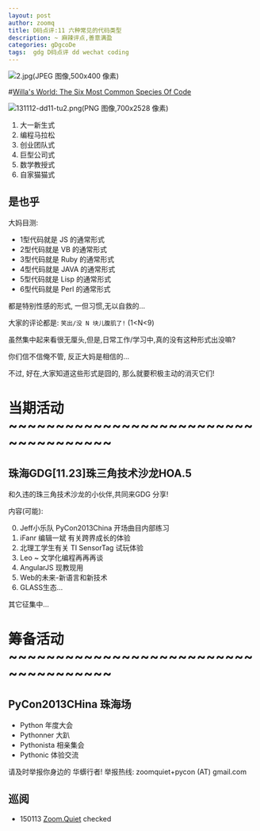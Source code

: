 ```yaml
---
layout: post
author: zoomq
title: D码点评:11 六种常见的代码类型
description: ~ 麻辣评点,善意满盈
categories: gDgcoDe
tags:  gdg D码点评 dd wechat coding
---
```





![2.jpg(JPEG 图像,500x400 像素)](http://editorial.designtaxi.com/news-httpstatuscats1612/2.jpg)

#[Willa's World: The Six Most Common Species Of Code](http://www.willa.me/2013/11/the-six-most-common-species-of-code.html)

![131112-dd11-tu2.png(PNG 图像,700x2528 像素)](http://0.zoomquiet.top/ZHGDG/wechat/131112-dd11-tu2.png)

1. 大一新生式
2. 编程马拉松
3. 创业团队式
4. 巨型公司式
5. 数学教授式
6. 自家猫猫式

<!--more-->


## 是也乎

大妈目测:

- 1型代码就是 JS 的通常形式
- 2型代码就是 VB 的通常形式
- 3型代码就是 Ruby 的通常形式
- 4型代码就是 JAVA 的通常形式
- 5型代码就是 Lisp 的通常形式
- 6型代码就是 Perl 的通常形式

都是特别性感的形式, 一但习惯,无以自救的...

大家的评论都是: `笑出/没 N 块儿腹肌了!` (1<N<9)

虽然集中起来看很无厘头,但是,日常工作/学习中,真的没有这种形式出没嘛?

你们信不信俺不管, 反正大妈是相信的...

不过, 好在,大家知道这些形式是囧的, 那么就要积极主动的消灭它们!




# 当期活动 ~~~~~~~~~~~~~~~~~~~~~~~~~~~~~~~~~~~~~

## 珠海GDG[11.23]珠三角技术沙龙HOA.5

和久违的珠三角技术沙龙的小伙伴,共同来GDG 分享!

内容(可能):

0. Jeff小乐队 PyCon2013China 开场曲目内部练习
1. iFanr 编辑一斌 有关跨界成长的体验
2. 北理工学生有关 TI SensorTag 试玩体验
3. Leo ~ 文学化编程再再再谈
4. AngularJS 现教现用
5. Web的未来-新语言和新技术
6. GLASS生态...

其它征集中...



# 筹备活动 ~~~~~~~~~~~~~~~~~~~~~~~~~~~~~~~~~~~~~

## PyCon2013CHina 珠海场

- Python 年度大会
- Pythonner 大趴
- Pythonista 相亲集会
- Pythonic 体验交流

请及时举报你身边的 华蠎行者!
举报热线: zoomquiet+pycon (AT) gmail.com






## 巡阅
- 150113 [Zoom.Quiet](http://zoomquiet.io/) checked



